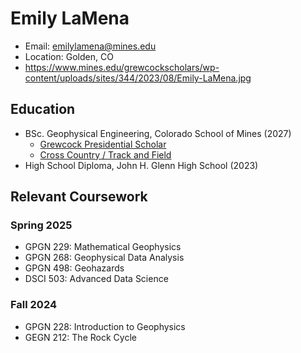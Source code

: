 # Emily LaMena
- Email: emilylamena@mines.edu
- Location: Golden, CO
- https://www.mines.edu/grewcockscholars/wp-content/uploads/sites/344/2023/08/Emily-LaMena.jpg 
## Education
- BSc. Geophysical Engineering, Colorado School of Mines (2027)
    - [Grewcock Presidential Scholar](https://www.mines.edu/grewcockscholars/)
    - [Cross Country / Track and Field](https://minesathletics.com/sports/cross-country)
- High School Diploma, John H. Glenn High School (2023)

## Relevant Coursework
### Spring 2025
- GPGN 229: Mathematical Geophysics
- GPGN 268: Geophysical Data Analysis
- GPGN 498: Geohazards
- DSCI 503: Advanced Data Science
### Fall 2024
- GPGN 228: Introduction to Geophysics
- GEGN 212: The Rock Cycle
